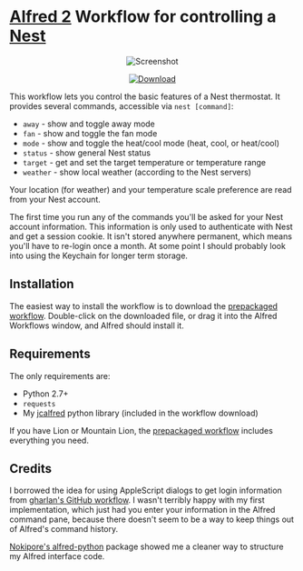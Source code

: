 [Alfred 2][alfred] Workflow for controlling a [Nest][nest]
==========================================================

<p align="center">
<img alt="Screenshot" src="http://dl.dropbox.com/s/znojcyqezs3amcq/jc-nest_screenshot.png" />
</p>

<p align="center">
  <a href="http://dl.dropbox.com/s/qmu1iyora9h6pr9/jc-nest.alfredworkflow"><img
    src="http://dl.dropbox.com/s/m823ene4il9cnac/dl_button.png" alt="Download"></a>
</p>

This workflow lets you control the basic features of a Nest thermostat. It
provides several commands, accessible via `nest [command]`:

  * `away` - show and toggle away mode
  * `fan` - show and toggle the fan mode
  * `mode` - show and toggle the heat/cool mode (heat, cool, or heat/cool)
  * `status` - show general Nest status
  * `target` - get and set the target temperature or temperature range
  * `weather` - show local weather (according to the Nest servers)

Your location (for weather) and your temperature scale preference are read from
your Nest account.

The first time you run any of the commands you'll be asked for your Nest
account information. This information is only used to authenticate with Nest
and get a session cookie. It isn't stored anywhere permanent, which means
you'll have to re-login once a month. At some point I should probably look into
using the Keychain for longer term storage.

Installation
------------

The easiest way to install the workflow is to download the
[prepackaged workflow][package].  Double-click on the downloaded file, or drag
it into the Alfred Workflows window, and Alfred should install it.

Requirements
------------

The only requirements are:

  * Python 2.7+
  * `requests`
  * My [jcalfred][jcalfred] python library (included in the workflow download)

If you have Lion or Mountain Lion, the [prepackaged workflow][package] includes
everything you need.

Credits
-------

I borrowed the idea for using AppleScript dialogs to get login information from 
[gharlan's GitHub workflow][gharlan]. I wasn't terribly happy with my first
implementation, which just had you enter your information in the Alfred command
pane, because there doesn't seem to be a way to keep things out of Alfred's
command history.

[Nokipore's alfred-python][nokipore] package showed me a cleaner way to
structure my Alfred interface code.

[package]: http://dl.dropbox.com/s/qmu1iyora9h6pr9/jc-nest.alfredworkflow
[jcalfred]: https://github.com/jason0x43/jcalfred
[nest]: http://www.nest.com
[alfred]: http://www.alfredapp.com
[gharlan]: http://github.com/gharlan/alfred-github-workflow
[nokipore]: http://github.com/nikipore/alfred-python
